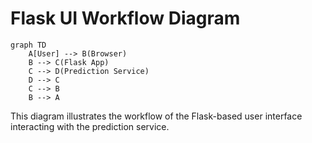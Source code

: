 # Flask UI Workflow Diagram

```mermaid
graph TD
    A[User] --> B(Browser)
    B --> C(Flask App)
    C --> D(Prediction Service)
    D --> C
    C --> B
    B --> A
```

This diagram illustrates the workflow of the Flask-based user interface interacting with the prediction service.
